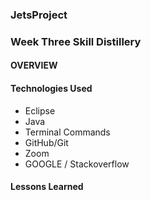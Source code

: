 ### JetsProject  
### Week Three Skill Distillery


#### OVERVIEW







#### Technologies Used

- Eclipse
- Java
- Terminal Commands
- GitHub/Git
- Zoom
- GOOGLE / Stackoverflow




#### Lessons Learned